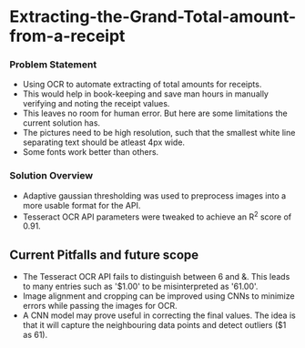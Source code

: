 # Extracting-the-Grand-Total-amount-from-a-receipt

### Problem Statement
* Using OCR to automate extracting of total amounts for receipts.
* This would help in book-keeping and save man hours in manually verifying and noting the receipt values.
* This leaves no room for human error. But here are some limitations the current solution has.
* The pictures need to be high resolution, such that the smallest white line separating text should be atleast 4px wide.
* Some fonts work better than others.

### Solution Overview
* Adaptive gaussian thresholding was used to preprocess images into a more usable format for the API.
* Tesseract OCR API parameters were tweaked to achieve an R<sup>2</sup> score of 0.91. 

## Current Pitfalls and future scope
* The Tesseract OCR API fails to distinguish between 6 and &. This leads to many entries such as '$1.00' to be misinterpreted as '61.00'.
* Image alignment and cropping can be improved using CNNs to minimize errors while passing the images for OCR.
* A CNN model may prove useful in correcting the final values. The idea is that it will capture the neighbouring data points and detect outliers ($1 as 61).
